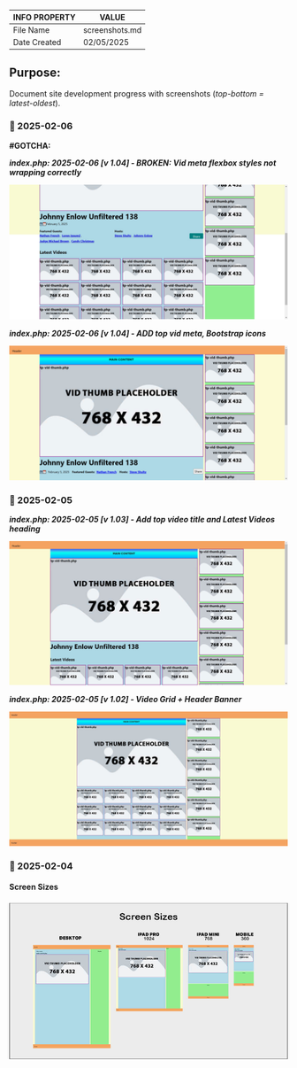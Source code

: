| INFO PROPERTY | VALUE          |
| ------------- | -------------- |
| File Name     | screenshots.md |
| Date Created  | 02/05/2025     |

## Purpose:

Document site development progress with screenshots (_top-bottom = latest-oldest_).

### 📆 2025-02-06

**#GOTCHA:**

**_index.php: 2025-02-06 [v 1.04] - BROKEN: Vid meta flexbox styles not wrapping correctly_**

![index.php: 2025-02-06 [v 1.04] - BROKEN: Vid meta flexbox styles not wrapping correctly](/screens/screen-104--08--err--index--vid-meta-flex.jpg)


**_index.php: 2025-02-06 [v 1.04] - ADD top vid meta, Bootstrap icons_**

![index.php: 2025-02-06 [v 1.04] - ADD top vid meta, Bootstrap icons](/screens/screen-104--01--index-af.jpg)


### 📆 2025-02-05

**_index.php: 2025-02-05 [v 1.03] - Add top video title and Latest Videos heading_**

![index.php: 2025-02-05 [v 1.03] - Add top video title and Latest Videos heading](/screens/screen-002--index-06.jpg)

**_index.php: 2025-02-05 [v 1.02] - Video Grid + Header Banner_**

![index.php: 2025-02-05 [v 1.02] - Video Grid + Header Banner](/screens/screen-002--index-05.jpg)

### 📆 2025-02-04

#### Screen Sizes

![index.php [branch 03]](/img/ehd-mockup-sizes-02.jpg)

